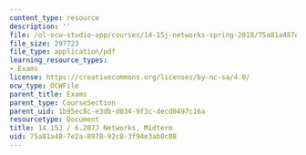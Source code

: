 ```yaml
---
content_type: resource
description: ''
file: /ol-ocw-studio-app/courses/14-15j-networks-spring-2018/75a81a487e2a897892c83f94e3ab0c88_MIT14_15JS18_exam.pdf
file_size: 297723
file_type: application/pdf
learning_resource_types:
- Exams
license: https://creativecommons.org/licenses/by-nc-sa/4.0/
ocw_type: OCWFile
parent_title: Exams
parent_type: CourseSection
parent_uid: 1b95ec8c-e3db-d034-9f3c-decd0497c16a
resourcetype: Document
title: 14.15J / 6.207J Networks, Midterm
uid: 75a81a48-7e2a-8978-92c8-3f94e3ab0c88
---
```

